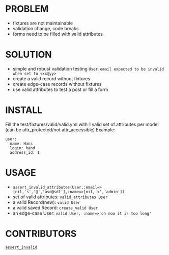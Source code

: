 PROBLEM
=======
 - fixtures are not maintainable
 - validation change, code breaks
 - forms need to be filled with valid attributes


SOLUTION
========
 - simple and robust validation testing `User.email expected to be invalid when set to <xx@yy>`
 - create a valid record without fixtures
 - create edge-case records without fixtures
 - use valid attributes to test a post or fill a form


INSTALL
=======
Fill the test/fixtures/valid/valid.yml with 1 valid set of attributes per model
(can be attr_protected/not attr_accessible)
Example:

    user:
      name: Hans
      login: hand
      address_id: 1

 
USAGE
=====
 - `assert_invalid_attributes(User,:email=>[nil,'s','@','asd@sdf'],:name=>[nil,'x','admin'])`
 - set of valid attributes: `valid_attributes User`
 - a valid Record(new): `valid User`
 - a valid saved Record: `create_valid User`
 - an edge-case User: `valid User, :name=>'oh noo it is too long'`

 
CONTRIBUTORS
============
[`assert_invalid`](http://www.railsforum.com/viewtopic.php?id=741)